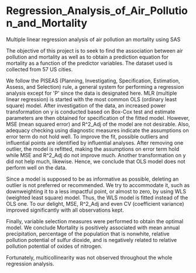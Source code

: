 # Regression_Analysis_of_Air_Pollution_and_Mortality
Multiple linear regression analysis of air pollution an mortality using SAS

The objective of this project is to seek to find the association between air pollution and mortality as well as to obtain a prediction equation for mortality as a function of the predictor variables. The dataset used is collected from 57 US cities.

We follow the PISEAS (Planning, Investigating, Specification, Estimation, Assess, and Selection) rule, a general system for performing a regression analysis except for 'P' since the data is designated here. MLR
(multiple linear regression) is started with the most common OLS (ordinary least square) model. After investigation of the data, an increased power transformation on y is conducted based on Box-Cox test and estimate parameters are then obtained for specification of the fitted model. However, MSE (mean squared error) and R^2_Adj of the model are not desirable. Also, adequacy checking using diagnostic measures indicate the assumptions on error term do not hold well. To improve the fit, possible outliers and influential points are identified by influential analyses. After removing one outlier, the model is refitted, making the assumptions on error term hold while MSE and R^2_Adj do not improve much. Another transformation on y did not help much, likewise. Hence, we conclude that OLS model does not perform well on the data.

Since a model is supposed to be as informative as possible, deleting an outlier is not preferred or recommended. We try to accommodate it, such as downweighting it to a less impactful point, or almost to zero,
by using WLS (weighted least square) model. Thus, the WLS model is fitted instead of the OLS one. To our delight, MSE, R^2_Adj and even CV (coefficient variance) improved significantly with all observations kept.

Finally, variable selection measures were performed to obtain the optimal model.
We conclude Mortality is positively associated with mean annual precipitation, percentage of the population that is nonwhite, relative pollution potential of sulfur dioxide, and is negatively related to relative pollution
potential of oxides of nitrogen.

Fortunately, multicollinearity was not observed throughout the whole regression analysis.
